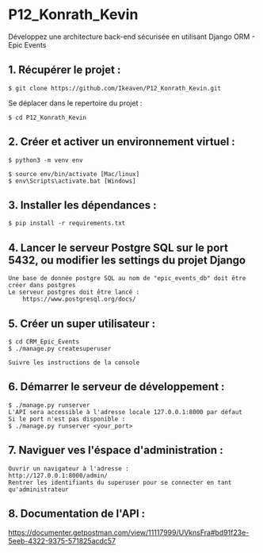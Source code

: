 # P12_Konrath_Kevin
Développez une architecture back-end sécurisée en utilisant Django ORM - Epic Events

## 1. Récupérer le projet :

    $ git clone https://github.com/Ikeaven/P12_Konrath_Kevin.git

Se déplacer dans le repertoire du projet :

    $ cd P12_Konrath_Kevin

## 2. Créer et activer un environnement virtuel :

    $ python3 -m venv env

    $ source env/bin/activate [Mac/linux]
    $ env\Scripts\activate.bat [Windows]

## 3. Installer les dépendances :

    $ pip install -r requirements.txt


## 4. Lancer le serveur Postgre SQL sur le port 5432, ou modifier les settings du projet Django

    Une base de donnée postgre SQL au nom de "epic_events_db" doit être créer dans postgres
    Le serveur postgres doit être lancé :
        https://www.postgresql.org/docs/

## 5. Créer un super utilisateur :

    $ cd CRM_Epic_Events
    $ ./manage.py createsuperuser

    Suivre les instructions de la console

## 6. Démarrer le serveur de développement :

    $ ./manage.py runserver
    L'API sera accessible à l'adresse locale 127.0.0.1:8000 par défaut
    Si le port n'est pas disponible :
    $ ./manage.py runserver <your_port>

## 7. Naviguer ves l'éspace d'administration :

    Ouvrir un navigateur à l'adresse :
    http://127.0.0.1:8000/admin/
    Rentrer les identifiants du superuser pour se connecter en tant qu'administrateur

## 8. Documentation de l'API :
https://documenter.getpostman.com/view/11117999/UVknsFra#bd91f23e-5eeb-4322-9375-571825acdc57
